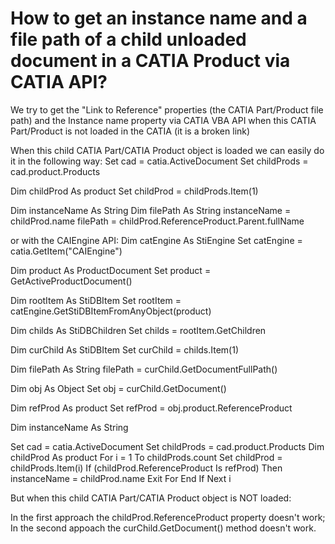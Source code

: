 
# How to get an instance name and a file path of a child unloaded document in a CATIA Product via CATIA API?

We try to get the "Link to Reference" properties (the CATIA Part/Product file path) and the Instance name property via CATIA VBA API when this CATIA Part/Product is not loaded in the CATIA (it is a broken link)

When this child CATIA Part/CATIA Product object is loaded we can easily do it in the following way:
Set cad = catia.ActiveDocument
Set childProds = cad.product.Products
     
Dim childProd As product
Set childProd = childProds.Item(1)
  
Dim instanceName As String
Dim filePath As String
instanceName = childProd.name
filePath = childProd.ReferenceProduct.Parent.fullName

or with the CAIEngine API:
Dim catEngine As StiEngine
Set catEngine = catia.GetItem("CAIEngine")
    
Dim product As ProductDocument
Set product = GetActiveProductDocument()
    
Dim rootItem As StiDBItem
Set rootItem = catEngine.GetStiDBItemFromAnyObject(product)
    
Dim childs As StiDBChildren
Set childs = rootItem.GetChildren
    
Dim curChild As StiDBItem
Set curChild = childs.Item(1)
                        
Dim filePath As String
filePath = curChild.GetDocumentFullPath()
           
Dim obj As Object
Set obj = curChild.GetDocument()
        
Dim refProd As product
Set refProd = obj.product.ReferenceProduct
    
Dim instanceName As String
    
Set cad = catia.ActiveDocument
Set childProds = cad.product.Products
Dim childProd As product
For i = 1 To childProds.count
    Set childProd = childProds.Item(i)
    If (childProd.ReferenceProduct Is refProd) Then
        instanceName = childProd.name
        Exit For
    End If
Next i

But when this child CATIA Part/CATIA Product object is NOT loaded:

In the first approach the childProd.ReferenceProduct property doesn't work;
In the second appoach the curChild.GetDocument() method doesn't work.


        